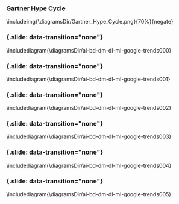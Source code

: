 ### Gartner Hype Cycle

\includeimg{\diagramsDir/Gartner_Hype_Cycle.png}{70%}{negate}

### {.slide: data-transition="none"}

\includediagram{\diagramsDir/ai-bd-dm-dl-ml-google-trends000}

### {.slide: data-transition="none"}

\includediagram{\diagramsDir/ai-bd-dm-dl-ml-google-trends001}

### {.slide: data-transition="none"}

\includediagram{\diagramsDir/ai-bd-dm-dl-ml-google-trends002}

### {.slide: data-transition="none"}

\includediagram{\diagramsDir/ai-bd-dm-dl-ml-google-trends003}

### {.slide: data-transition="none"}

\includediagram{\diagramsDir/ai-bd-dm-dl-ml-google-trends004}

### {.slide: data-transition="none"}

\includediagram{\diagramsDir/ai-bd-dm-dl-ml-google-trends005}
